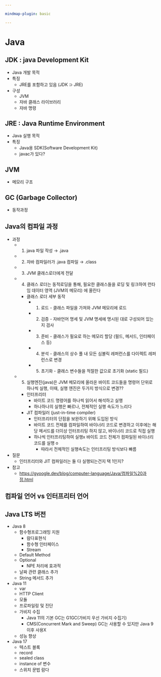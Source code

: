 ```yaml
---

mindmap-plugin: basic

---
```


# Java

## JDK : java Development Kit
- Java 개발 목적
- 특징
   - JRE를 포함하고 있음 (JDK ⊃ JRE)
- 구성
   - JVM
   - 자바 클래스 라이브러리
   - 자바 명령

## JRE : Java Runtime Environment
- Java 실행 목적
- 특징
   - Java용 SDK(Software Development Kit)
   - javac가 있다?

## JVM
- 메모리 구조

## GC (Garbage Collector)
- 동작과정

## Java의 컴파일 과정
- 과정
	- 1. java 파일 작성 → .java
	- 2. 자바 컴파일러가 .java 컴파일 → .class
	- 3. JVM 클래스로더에게 전달
	- 4. 클래스 로더는 동적로딩을 통해, 필요한 클래스들을 로딩 및 링크하여 런타임 데이터 영역 (JVM의 메모리) 에 올린다
		- 클래스 로더 세부 동작
			- 1. 로드 - 클래스 파일을 가져와 JVM 메모리에 로드
			- 2. 검증 - 자바언어 명세 및 JVM 명세에 명시된 대로 구성되어 있는지 검사
			- 3. 준비 - 클래스가 필요로 하는 메모리 할당 (필드, 메서드, 인터페이스 등)
			- 4. 분석 - 클래스의 상수 풀 내 모든 심볼릭 레퍼런스를 다이렉트 레퍼런스로 변경
			- 5. 초기화 - 클래스 변수들을 적절한 값으로 초기화 (static 필드)
	- 5. 실행엔진(java)은 JVM 메모리에 올라온 바이트 코드들을 명령어 단위로 하나씩 실행, 이때, 실행 엔진은 두가지 방식으로 변경??
		- 인터프리터
			- 바이트 코드 명령어를 하나씩 읽어서 해석하고 실행
			- 하나하나의 실행은 빠르나, 전체적인 실행 속도가 느리다
		- JIT 컴파일러 (just-in-time compiler)
			- 인터프리터의 단점을 보완하기 위해 도입된 방식
			- 바이트 코드 전체를 컴파일하여 바이너리 코드로 변경하고 이후에는 해당 메서드를 더이상 인터프리팅 하지 않고, 바이너리 코드로 직접 실행
			- 하나씩 인터프리팅하여 실행x 바이트 코드 전체가 컴파일된 바이너리 코드를 실행 o
				- 따라서 전체적인 실행속도는 인터프리팅 방식보다 빠름
- 질문
   - 인터프리터와 JIT 컴파일러는 둘 다 실행되는건지 택 1인지?
- 참고
   - https://gyoogle.dev/blog/computer-language/Java/컴파일%20과정.html

## 컴파일 언어 vs 인터프리터 언어

## Java LTS 버전
- Java 8
   - 함수형프로그래밍 지원
      - 람다표현식
      - 함수형 인터페이스
      - Stream
   - Default Method
   - Optional
      - NPE 처리에 효과적
   - 날짜 관련 클래스 추가
   - String 메서드 추가
- Java 11
   - var
   - HTTP Client
   - 모듈
   - 프로파일링 및 진단
   - 가비지 수집
      - Java 11의 기본 GC는 G1GC(가비지 우선 가비지 수집기)
      - CMS(Concurrent Mark and Sweep) GC는 사용할 수 있지만 Java 9 이후 사용X
   - 성능 향상
- Java 17
   - 텍스트 블록
   - record
   - sealed class
   - instance of 변수
   - 스위치 문법 람다
